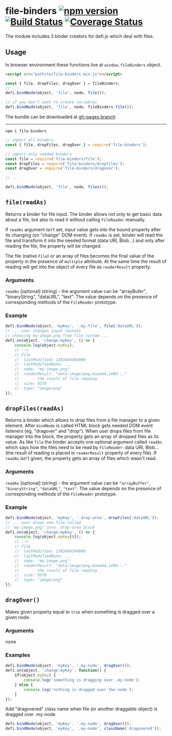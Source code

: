 # file-binders [![npm version](https://badge.fury.io/js/file-binders.svg)](https://badge.fury.io/js/file-binders) [![Build Status](https://travis-ci.org/defijs/file-binders.svg?branch=master)](https://travis-ci.org/defijs/file-binders) [![Coverage Status](https://coveralls.io/repos/github/defijs/file-binders/badge.svg?branch=master)](https://coveralls.io/github/defijs/file-binders?branch=master)

The module includes 3 binder creators for defi.js which deal with files.

## Usage
In browser environment these functions live at ``window.fileBinders`` object.
```html
<script src="path/to/file-binders.min.js"></script>
```

```js
const { file, dropFiles, dragOver } = fileBinders;
// ...
defi.bindNode(object, 'file', node, file());

// if you don't want to create variables
defi.bindNode(object, 'file', node, fileBinders.file());
```

The bundle can be downloaded at [gh-pages branch](https://github.com/defijs/file-binders/tree/gh-pages)

-------------

```
npm i file-binders
```

```js
// import all binders
const { file, dropFiles, dragOver } = require('file-binders');

// import only needed binders
const file = require('file-binders/file');
const dropFiles = require('file-binders/dropfiles');
const dragOver = require('file-binders/dragover');

// ...

defi.bindNode(object, 'file', node, files());
```

## ``file(readAs)``
Returns a binder for file input. The binder allows not only to get basic data about a file, but also to read it without calling ``FileReader`` manually.

If ``readAs`` argument isn’t set, input value gets into the bound property after its changing (on "change" DOM event). If ``readAs`` is set, binder will read the file and transform it into the needed format (data URI, Blob...) and only after reading the file, the property will be changed.

The file (native ``File``) or an array of files becomes the final value of the property in the presence of ``multiple`` attribute. At the same time the result of reading will get into the object of every file as ``readerResult`` property.

### Arguments
``readAs`` [optional] (string) - the argument value can be "arrayBufer", "binaryString", "dataURL", "text". The value depends on the presence of corresponding methods of the ``FileReader`` prototype.

### Example
```js
defi.bindNode(object, 'myKey', '.my-file', file('dataURL'));
// ... user changes input content
// choosing my-image.png from file system ...
defi.on(object, 'change:myKey', () => {
	console.log(object.myKey);
	// -->
	// File
	//	lastModified: 1383404384000
	//	lastModifiedDate: ...
	//	name: "my-image.png"
	//	readerResult: "data:image/png;base64,iVBO..."
	//		- the result of file reading
	//	size: 9378
	//	type: "image/png"
});
```

## ``dropFiles(readAs)``
Returns a binder which allows to drop files from a file manager to a given element. After ``bindNode`` is called HTML block gets needed DOM event listeners (eg, "dragover" and "drop"). When user drops files from file manager into the block, the property gets an array of dropped files as its value. As like ``file`` the binder accepts one optional argument called ``readAs`` which says how the files need to be read by ``FileReader``: data URI, Blob... (the result of reading is placed in ``readerResult`` property of every file). If ``readAs`` isn't given, the property gets an array of files which wasn't read.

### Arguments
``readAs`` [optional] (string) - the argument value can be ``"arrayBuffer"``, ``"binaryString"``, ``"dataURL"``, ``"text"``. The value depends on the presence of corresponding methods of the ``FileReader`` prototype.

### Example
```js
defi.bindNode(object, 'myKey', '.drop-area', dropFiles('dataURL'));
// ... user drops one file called
// "my-image.png" into .drop-area block
defi.on(object, 'change:myKey', () => {
	console.log(object.myKey[0]);
	// -->
	// File
	//	lastModified: 1383404384000
	//	lastModifiedDate: ...
	//	name: "my-image.png"
	//	readerResult: "data:image/png;base64,iVBO..."
	//		- the result of file reading
	//	size: 9378
	//	type: "image/png"
});
```

## ``dragOver()``
Makes given property equal to ``true`` when something is dragged over a given node.

### Arguments
none

### Examples
```js
defi.bindNode(object, 'myKey', '.my-node', dragOver());
defi.on(object, 'change:myKey', function() {
	if(object.myKey) {
		console.log('something is dragging over .my-node');
	} else {
		console.log('nothing is dragged over the node');
	}
});
```

Add "dragovered" class name when file (or another draggable object) is dragged over .my-node

```js
defi.bindNode(object, 'myKey', '.my-node', dragOver());
defi.bindNode(object, 'myKey', '.my-node', className('dragovered'));
```
